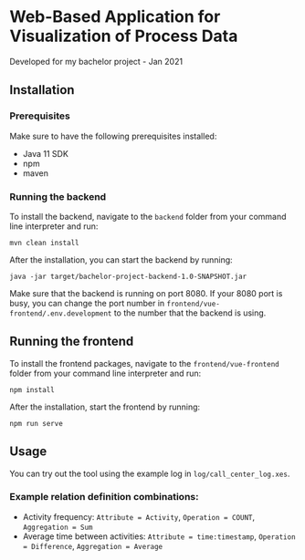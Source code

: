 # Web-Based Application for Visualization of Process Data
Developed for my bachelor project - Jan 2021

## Installation
### Prerequisites
Make sure to have the following prerequisites installed:
- Java 11 SDK
- npm
- maven

### Running the backend
To install the backend, navigate to the `backend` folder from your command line interpreter and  run:
```
mvn clean install
```
After the installation, you can start the backend by running:
```
java -jar target/bachelor-project-backend-1.0-SNAPSHOT.jar
```

Make sure that the backend is running on port 8080. If your 8080 port is busy, you can change the port number in `frontend/vue-frontend/.env.development` to the number that the backend is using.

## Running the frontend
To install the frontend packages, navigate to the `frontend/vue-frontend` folder from your command line interpreter and  run:
```
npm install
```
After the installation, start the frontend by running:
```
npm run serve
```

## Usage
You can try out the tool using the example log in `log/call_center_log.xes`.
### Example relation definition combinations:
- Activity frequency: `Attribute = Activity`, `Operation = COUNT`, `Aggregation = Sum`
- Average time between activities: `Attribute = time:timestamp`, `Operation = Difference`, `Aggregation = Average`

